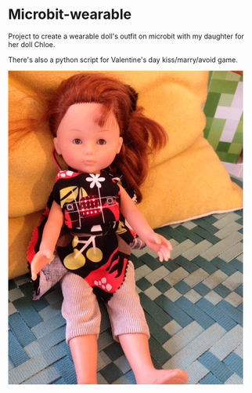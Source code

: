 # Microbit-wearable
Project to create a wearable doll's outfit on microbit with my daughter for her doll Chloe.

There's also a python script for Valentine's day kiss/marry/avoid game.

![pic](/chloe.jpg)

